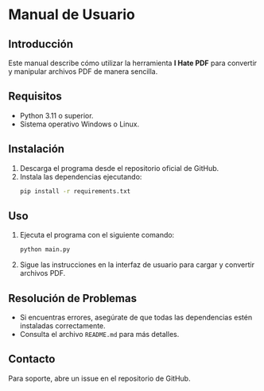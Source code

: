 # Manual de Usuario

## Introducción
Este manual describe cómo utilizar la herramienta **I Hate PDF** para convertir y manipular archivos PDF de manera sencilla.

## Requisitos
- Python 3.11 o superior.
- Sistema operativo Windows o Linux.

## Instalación
1. Descarga el programa desde el repositorio oficial de GitHub.
2. Instala las dependencias ejecutando:
   ```bash
   pip install -r requirements.txt
   ```

## Uso
1. Ejecuta el programa con el siguiente comando:
   ```bash
   python main.py
   ```
2. Sigue las instrucciones en la interfaz de usuario para cargar y convertir archivos PDF.

## Resolución de Problemas
- Si encuentras errores, asegúrate de que todas las dependencias estén instaladas correctamente.
- Consulta el archivo `README.md` para más detalles.

## Contacto
Para soporte, abre un issue en el repositorio de GitHub.
